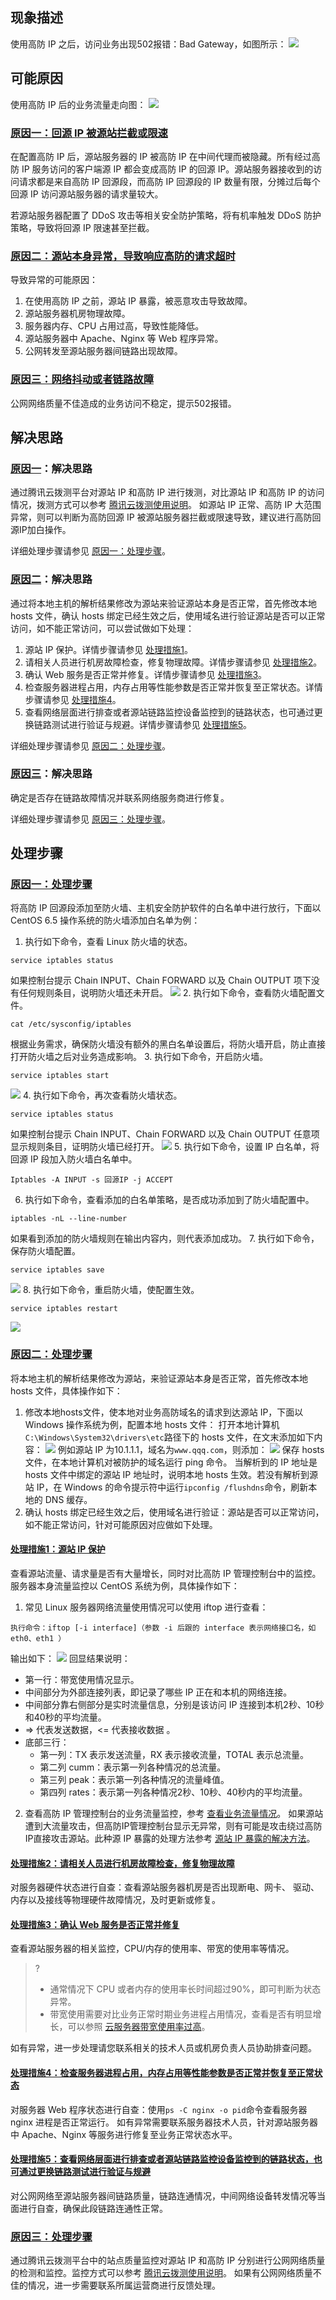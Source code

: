 
## 现象描述
使用高防 IP 之后，访问业务出现502报错：Bad Gateway，如图所示：
![](https://main.qcloudimg.com/raw/169adfb6589a9e8220a36b9b034b80dc.png)

## 可能原因
使用高防 IP 后的业务流量走向图：
![](https://main.qcloudimg.com/raw/43a308a282a5d3a9d3d85c735333e91e.png)

### [原因一：回源 IP 被源站拦截或限速](id:yy1)
在配置高防 IP 后，源站服务器的 IP 被高防 IP 在中间代理而被隐藏。所有经过高防 IP 服务访问的客户端源 IP 都会变成高防 IP 的回源 IP。源站服务器接收到的访问请求都是来自高防 IP 回源段，而高防 IP 回源段的 IP 数量有限，分摊过后每个回源 IP 访问源站服务器的请求量较大。

若源站服务器配置了 DDoS 攻击等相关安全防护策略，将有机率触发 DDoS 防护策略，导致将回源 IP 限速甚至拦截。

### [原因二：源站本身异常，导致响应高防的请求超时](id:yy2)
导致异常的可能原因：
1. 在使用高防 IP 之前，源站 IP 暴露，被恶意攻击导致故障。
2. 源站服务器机房物理故障。
3. 服务器内存、CPU 占用过高，导致性能降低。
4. 源站服务器中 Apache、Nginx 等 Web 程序异常。
5. 公网转发至源站服务器间链路出现故障。

### [原因三：网络抖动或者链路故障](id:yy3)
公网网络质量不佳造成的业务访问不稳定，提示502报错。

## 解决思路
### [原因一](#yy1)：解决思路
通过腾讯云拨测平台对源站 IP 和高防 IP 进行拨测，对比源站 IP 和高防 IP 的访问情况，拨测方式可以参考 [腾讯云拨测使用说明](https://cloud.tencent.com/document/product/280/30287)。
如源站 IP 正常、高防 IP 大范围异常，则可以判断为高防回源 IP 被源站服务器拦截或限速导致，建议进行高防回源IP加白操作。

详细处理步骤请参见 [原因一：处理步骤](#yy1clbz)。

### [原因二](#yy2)：解决思路
通过将本地主机的解析结果修改为源站来验证源站本身是否正常，首先修改本地 hosts 文件，确认 hosts 绑定已经生效之后，使用域名进行验证源站是否可以正常访问，如不能正常访问，可以尝试做如下处理：
1. 源站 IP 保护。详情步骤请参见 [处理措施1](#clcs1)。
2. 请相关人员进行机房故障检查，修复物理故障。详情步骤请参见 [处理措施2](#clcs2)。
3. 确认 Web 服务是否正常并修复。详情步骤请参见 [处理措施3](#clcs3)。
4. 检查服务器进程占用，内存占用等性能参数是否正常并恢复至正常状态。详情步骤请参见 [处理措施4](#clcs4)。
5. 查看网络层面进行排查或者源站链路监控设备监控到的链路状态，也可通过更换链路测试进行验证与规避。详情步骤请参见 [处理措施5](#clcs5)。

详细处理步骤请参见 [原因二：处理步骤](#yy2clbz)。

### [原因三](#yy3)：解决思路
确定是否存在链路故障情况并联系网络服务商进行修复。

详细处理步骤请参见 [原因三：处理步骤](#yy3clbz)。

## 处理步骤
### [原因一：处理步骤](id:yy1clbz)
将高防 IP 回源段添加至防火墙、主机安全防护软件的白名单中进行放行，下面以 CentOS 6.5 操作系统的防火墙添加白名单为例：
1. 执行如下命令，查看 Linux 防火墙的状态。
```
service iptables status
```
如果控制台提示 Chain INPUT、Chain FORWARD 以及 Chain OUTPUT 项下没有任何规则条目，说明防火墙还未开启。
![](https://main.qcloudimg.com/raw/dbdf7b5f0a4f835c039e10f2de3b4308.png)
2. 执行如下命令，查看防火墙配置文件。
```
cat /etc/sysconfig/iptables
```
根据业务需求，确保防火墙没有额外的黑白名单设置后，将防火墙开启，防止直接打开防火墙之后对业务造成影响。
3. 执行如下命令，开启防火墙。
```
service iptables start
```
![](https://main.qcloudimg.com/raw/7b55af2df725fb8adbdbc82fb34ee000.png)
4. 执行如下命令，再次查看防火墙状态。
```
service iptables status
```
如果控制台提示 Chain INPUT、Chain FORWARD 以及 Chain OUTPUT 任意项显示规则条目，证明防火墙已经打开。
![](https://main.qcloudimg.com/raw/9776ce04d9f8c323f0794e40325aaa9a.png)
5. 执行如下命令，设置 IP 白名单，将回源 IP 段加入防火墙白名单中。
```
Iptables -A INPUT -s 回源IP -j ACCEPT
```
6. 执行如下命令，查看添加的白名单策略，是否成功添加到了防火墙配置中。
```
iptables -nL --line-number
```
如果看到添加的防火墙规则在输出内容内，则代表添加成功。
7. 执行如下命令，保存防火墙配置。
```
service iptables save
```
![](https://main.qcloudimg.com/raw/964ae40a38bad0a39479ec153df16844.png)
8. 执行如下命令，重启防火墙，使配置生效。
```
service iptables restart
```
![](https://main.qcloudimg.com/raw/94cbe1093a28f831ba2b8b9c62388eae.png)
 
### [原因二：处理步骤](id:yy2clbz)
将本地主机的解析结果修改为源站，来验证源站本身是否正常，首先修改本地 hosts 文件，具体操作如下：
1. 修改本地hosts文件，使本地对业务高防域名的请求到达源站 IP，下面以 Windows 操作系统为例，配置本地 hosts 文件：
打开本地计算机`C:\Windows\System32\drivers\etc`路径下的 hosts 文件，在文末添加如下内容：
![](https://main.qcloudimg.com/raw/8f3d1d4ab7445cf32f1086bdc8cb79f0.png)
例如源站 IP 为10.1.1.1，域名为`www.qqq.com`，则添加：
 ![](https://main.qcloudimg.com/raw/0cef578cfd4d738f448768bad9007cf2.png)
保存 hosts 文件，在本地计算机对被防护的域名运行 ping 命令。
当解析到的 IP 地址是 hosts 文件中绑定的源站 IP 地址时，说明本地 hosts 生效。若没有解析到源站 IP，在 Windows 的命令提示符中运行`ipconfig /flushdns`命令，刷新本地的 DNS 缓存。
2. 确认 hosts 绑定已经生效之后，使用域名进行验证：源站是否可以正常访问，如不能正常访问，针对可能原因对应做如下处理。

#### [处理措施1：源站 IP 保护](id:clcs1)
查看源站流量、请求量是否有大量增长，同时对比高防 IP 管理控制台中的监控。服务器本身流量监控以 CentOS 系统为例，具体操作如下：
1. 常见 Linux 服务器网络流量使用情况可以使用 iftop 进行查看：
```
执行命令：iftop [-i interface]（参数 -i 后跟的 interface 表示网络接口名，如 eth0、eth1 ）
```
输出如下：
![](https://qcloudimg.tencent-cloud.cn/raw/5a07a9863df742b2d06ff4c0dcf96815.png)
回显结果说明：
  - 第一行：带宽使用情况显示。
  - 中间部分为外部连接列表，即记录了哪些 IP 正在和本机的网络连接。
  - 中间部分靠右侧部分是实时流量信息，分别是该访问 IP 连接到本机2秒、10秒和40秒的平均流量。
  - => 代表发送数据，<= 代表接收数据 。
  - 底部三行：
    - 第一列：TX 表示发送流量，RX 表示接收流量，TOTAL 表示总流量。
    - 第二列 cumm：表示第一列各种情况的总流量。
    - 第三列 peak：表示第一列各种情况的流量峰值。
    - 第四列 rates：表示第一列各种情况2秒、10秒、40秒内的平均流量。
2. 查看高防 IP 管理控制台的业务流量监控，参考 [查看业务流量情况](https://cloud.tencent.com/document/product/1014/44113#.E6.9F.A5.E7.9C.8B.E4.B8.9A.E5.8A.A1.E6.B5.81.E9.87.8F.E6.83.85.E5.86.B5)。
如果源站遭到大流量攻击，但高防IP管理控制台显示无异常，则有可能是攻击绕过高防IP直接攻击源站。此种源 IP 暴露的处理方法参考 [源站 IP 暴露的解决方法](https://cloud.tencent.com/document/product/1014/31122)。

#### [处理措施2：请相关人员进行机房故障检查，修复物理故障](id:clcs2)
对服务器硬件状态进行自查：查看源站服务器机房是否出现断电、网卡、 驱动、内存以及接线等物理硬件故障情况，及时更新或修复。

#### [处理措施3：确认 Web 服务是否正常并修复](id:clcs3)
查看源站服务器的相关监控，CPU/内存的使用率、带宽的使用率等情况。
>?
>- 通常情况下 CPU 或者内存的使用率长时间超过90%，即可判断为状态异常。
>- 带宽使用需要对比业务正常时期业务进程占用情况，查看是否有明显增长，可以参照 [云服务器带宽使用率过高](https://cloud.tencent.com/document/product/248/44701)。
>
如有异常，进一步处理请您联系相关的技术人员或机房负责人员协助排查问题。

#### [处理措施4：检查服务器进程占用，内存占用等性能参数是否正常并恢复至正常状态](id:clcs4)
对服务器 Web 程序状态进行自查：使用`ps -C nginx -o pid`命令查看服务器 nginx 进程是否正常运行。
如有异常需要联系服务器技术人员，针对源站服务器中 Apache、Nginx 等服务进行修复至业务正常状态水平。

#### [处理措施5：查看网络层面进行排查或者源站链路监控设备监控到的链路状态，也可通过更换链路测试进行验证与规避](id:clcs5)
对公网网络至源站服务器间链路质量，链路连通情况，中间网络设备转发情况等当面进行自查，确保此段链路连通性正常。

### [原因三：处理步骤](id:yy3clbz)
通过腾讯云拨测平台中的站点质量监控对源站 IP 和高防 IP 分别进行公网网络质量的检测和监控。监控方式可以参考 [腾讯云拨测使用说明](https://cloud.tencent.com/document/product/280/30287)。
如果有公网网络质量不佳的情况，进一步需要联系所属运营商进行反馈处理。

